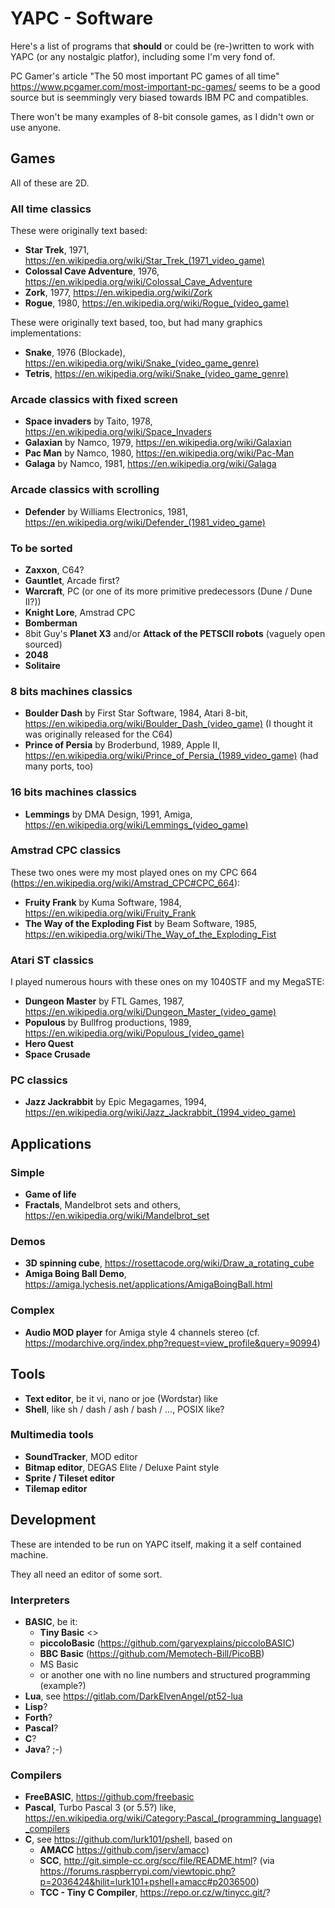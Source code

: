 # YAPC - Software

Here's a list of programs that **should** or could be (re-)written to work with YAPC (or any nostalgic platfor), including some I'm very fond of.

PC Gamer's article "The 50 most important PC games of all time" <https://www.pcgamer.com/most-important-pc-games/> seems to be a good source but is seemmingly very biased towards IBM PC and compatibles.

There won't be many examples of 8-bit console games, as I didn't own or use anyone.

## Games

All of these are 2D.

### All time classics

These were originally text based:

- **Star Trek**, 1971, <https://en.wikipedia.org/wiki/Star_Trek_(1971_video_game)>
- **Colossal Cave Adventure**, 1976, <https://en.wikipedia.org/wiki/Colossal_Cave_Adventure>
- **Zork**, 1977, <https://en.wikipedia.org/wiki/Zork>
- **Rogue**, 1980, <https://en.wikipedia.org/wiki/Rogue_(video_game)>

These were originally text based, too, but had many graphics implementations:

- **Snake**, 1976 (Blockade), <https://en.wikipedia.org/wiki/Snake_(video_game_genre)>
- **Tetris**, <https://en.wikipedia.org/wiki/Snake_(video_game_genre)>

### Arcade classics with fixed screen

- **Space invaders** by Taito, 1978, <https://en.wikipedia.org/wiki/Space_Invaders>
- **Galaxian** by Namco, 1979, <https://en.wikipedia.org/wiki/Galaxian>
- **Pac Man** by Namco, 1980, <https://en.wikipedia.org/wiki/Pac-Man>
- **Galaga** by Namco, 1981, <https://en.wikipedia.org/wiki/Galaga>

### Arcade classics with scrolling

- **Defender** by Williams Electronics, 1981, <https://en.wikipedia.org/wiki/Defender_(1981_video_game)>

### To be sorted

- **Zaxxon**, C64?
- **Gauntlet**, Arcade first?
- **Warcraft**, PC (or one of its more primitive predecessors (Dune / Dune II?))
- **Knight Lore**, Amstrad CPC
- **Bomberman**
- 8bit Guy's **Planet X3** and/or **Attack of the PETSCII robots** (vaguely open sourced)
- **2048**
- **Solitaire**

### 8 bits machines classics

- **Boulder Dash** by First Star Software, 1984, Atari 8-bit, <https://en.wikipedia.org/wiki/Boulder_Dash_(video_game)> (I thought it was originally released for the C64)
- **Prince of Persia** by Broderbund, 1989, Apple II, <https://en.wikipedia.org/wiki/Prince_of_Persia_(1989_video_game)> (had many ports, too)

### 16 bits machines classics

- **Lemmings** by DMA Design, 1991, Amiga, <https://en.wikipedia.org/wiki/Lemmings_(video_game)>

### Amstrad CPC classics

These two ones were my most played ones on my CPC 664 (<https://en.wikipedia.org/wiki/Amstrad_CPC#CPC_664>):

- **Fruity Frank** by Kuma Software, 1984, <https://en.wikipedia.org/wiki/Fruity_Frank>
- **The Way of the Exploding Fist** by Beam Software, 1985, <https://en.wikipedia.org/wiki/The_Way_of_the_Exploding_Fist>

### Atari ST classics

I played numerous hours with these ones on my 1040STF and my MegaSTE:

- **Dungeon Master** by FTL Games, 1987, <https://en.wikipedia.org/wiki/Dungeon_Master_(video_game)>
- **Populous** by Bullfrog productions, 1989, <https://en.wikipedia.org/wiki/Populous_(video_game)>
- **Hero Quest**
- **Space Crusade**

### PC classics

- **Jazz Jackrabbit** by Epic Megagames, 1994, <https://en.wikipedia.org/wiki/Jazz_Jackrabbit_(1994_video_game)>

## Applications

### Simple

- **Game of life**
- **Fractals**, Mandelbrot sets and others, <https://en.wikipedia.org/wiki/Mandelbrot_set>

### Demos

- **3D spinning cube**, <https://rosettacode.org/wiki/Draw_a_rotating_cube>
- **Amiga Boing Ball Demo**, <https://amiga.lychesis.net/applications/AmigaBoingBall.html>

### Complex

- **Audio MOD player** for Amiga style 4 channels stereo (cf. <https://modarchive.org/index.php?request=view_profile&query=90994>)

## Tools

- **Text editor**, be it vi, nano or joe (Wordstar) like
- **Shell**, like sh / dash / ash / bash / ..., POSIX like?

### Multimedia tools

- **SoundTracker**, MOD editor
- **Bitmap editor**, DEGAS Elite / Deluxe Paint style
- **Sprite / Tileset editor**
- **Tilemap editor**

## Development

These are intended to be run on YAPC itself, making it a self contained machine.

They all need an editor of some sort.

### Interpreters

- **BASIC**, be it:
  - **Tiny Basic** <>
  - **piccoloBasic** (<https://github.com/garyexplains/piccoloBASIC>)
  - **BBC Basic** (<https://github.com/Memotech-Bill/PicoBB>)
  - MS Basic
  - or another one with no line numbers and structured programming (example?)
- **Lua**, see <https://gitlab.com/DarkElvenAngel/pt52-lua>
- **Lisp**?
- **Forth**?
- **Pascal**?
- **C**?
- **Java**? ;-)

### Compilers

- **FreeBASIC**, <https://github.com/freebasic>
- **Pascal**, Turbo Pascal 3 (or 5.5?) like, <https://en.wikipedia.org/wiki/Category:Pascal_(programming_language)_compilers>
- **C**, see <https://github.com/lurk101/pshell>, based on
  - **AMACC** <https://github.com/jserv/amacc>)
  - **SCC**, <http://git.simple-cc.org/scc/file/README.html>? (via <https://forums.raspberrypi.com/viewtopic.php?p=2036424&hilit=lurk101+pshell+amacc#p2036500>)
  - **TCC - Tiny C Compiler**, <https://repo.or.cz/w/tinycc.git/>?
